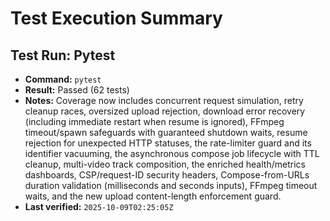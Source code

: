 # Test Execution Summary

## Test Run: Pytest
- **Command:** `pytest`
- **Result:** Passed (62 tests)
- **Notes:** Coverage now includes concurrent request simulation, retry cleanup races, oversized upload rejection, download error recovery (including immediate restart when resume is ignored), FFmpeg timeout/spawn safeguards with guaranteed shutdown waits, resume rejection for unexpected HTTP statuses, the rate-limiter guard and its identifier vacuuming, the asynchronous compose job lifecycle with TTL cleanup, multi-video track composition, the enriched health/metrics dashboards, CSP/request-ID security headers, Compose-from-URLs duration validation (milliseconds and seconds inputs), FFmpeg timeout waits, and the new upload content-length enforcement guard.
- **Last verified:** `2025-10-09T02:25:05Z`
